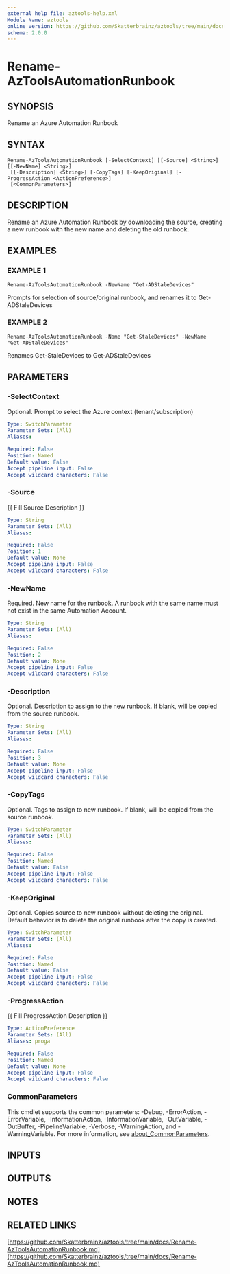 ```yaml
---
external help file: aztools-help.xml
Module Name: aztools
online version: https://github.com/Skatterbrainz/aztools/tree/main/docs/Rename-AzToolsAutomationRunbook.md
schema: 2.0.0
---
```


# Rename-AzToolsAutomationRunbook

## SYNOPSIS
Rename an Azure Automation Runbook

## SYNTAX

```
Rename-AzToolsAutomationRunbook [-SelectContext] [[-Source] <String>] [[-NewName] <String>]
 [[-Description] <String>] [-CopyTags] [-KeepOriginal] [-ProgressAction <ActionPreference>]
 [<CommonParameters>]
```

## DESCRIPTION
Rename an Azure Automation Runbook by downloading the source, creating a new runbook with
the new name and deleting the old runbook.

## EXAMPLES

### EXAMPLE 1
```
Rename-AzToolsAutomationRunbook -NewName "Get-ADStaleDevices"
```

Prompts for selection of source/original runbook, and renames it to Get-ADStaleDevices

### EXAMPLE 2
```
Rename-AzToolsAutomationRunbook -Name "Get-StaleDevices" -NewName "Get-ADStaleDevices"
```

Renames Get-StaleDevices to Get-ADStaleDevices

## PARAMETERS

### -SelectContext
Optional.
Prompt to select the Azure context (tenant/subscription)

```yaml
Type: SwitchParameter
Parameter Sets: (All)
Aliases:

Required: False
Position: Named
Default value: False
Accept pipeline input: False
Accept wildcard characters: False
```

### -Source
{{ Fill Source Description }}

```yaml
Type: String
Parameter Sets: (All)
Aliases:

Required: False
Position: 1
Default value: None
Accept pipeline input: False
Accept wildcard characters: False
```

### -NewName
Required.
New name for the runbook.
A runbook with the same name must not exist in the same Automation Account.

```yaml
Type: String
Parameter Sets: (All)
Aliases:

Required: False
Position: 2
Default value: None
Accept pipeline input: False
Accept wildcard characters: False
```

### -Description
Optional.
Description to assign to the new runbook.
If blank, will be copied from the source runbook.

```yaml
Type: String
Parameter Sets: (All)
Aliases:

Required: False
Position: 3
Default value: None
Accept pipeline input: False
Accept wildcard characters: False
```

### -CopyTags
Optional.
Tags to assign to new runbook.
If blank, will be copied from the source runbook.

```yaml
Type: SwitchParameter
Parameter Sets: (All)
Aliases:

Required: False
Position: Named
Default value: False
Accept pipeline input: False
Accept wildcard characters: False
```

### -KeepOriginal
Optional.
Copies source to new runbook without deleting the original.
Default behavior is to delete the 
original runbook after the copy is created.

```yaml
Type: SwitchParameter
Parameter Sets: (All)
Aliases:

Required: False
Position: Named
Default value: False
Accept pipeline input: False
Accept wildcard characters: False
```

### -ProgressAction
{{ Fill ProgressAction Description }}

```yaml
Type: ActionPreference
Parameter Sets: (All)
Aliases: proga

Required: False
Position: Named
Default value: None
Accept pipeline input: False
Accept wildcard characters: False
```

### CommonParameters
This cmdlet supports the common parameters: -Debug, -ErrorAction, -ErrorVariable, -InformationAction, -InformationVariable, -OutVariable, -OutBuffer, -PipelineVariable, -Verbose, -WarningAction, and -WarningVariable. For more information, see [about_CommonParameters](http://go.microsoft.com/fwlink/?LinkID=113216).

## INPUTS

## OUTPUTS

## NOTES

## RELATED LINKS

[https://github.com/Skatterbrainz/aztools/tree/main/docs/Rename-AzToolsAutomationRunbook.md](https://github.com/Skatterbrainz/aztools/tree/main/docs/Rename-AzToolsAutomationRunbook.md)

